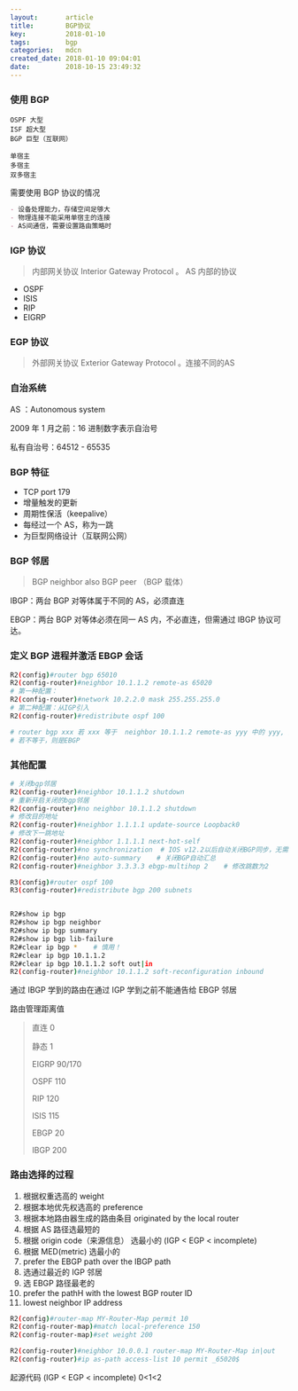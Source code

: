 ```yaml
---
layout:       article
title:        BGP协议
key:          2018-01-10
tags:         bgp
categories:   mdcn
created_date: 2018-01-10 09:04:01
date:         2018-10-15 23:49:32
---
```


### 使用 BGP

```
OSPF 大型
ISF 超大型
BGP 巨型（互联网）

单宿主
多宿主
双多宿主
```

需要使用 BGP 协议的情况

```markdown
- 设备处理能力，存储空间足够大
- 物理连接不能采用单宿主的连接
- AS间通信，需要设置路由策略时
```

<!--more-->

### IGP 协议

> 内部网关协议 Interior Gateway Protocol 。 AS 内部的协议

- OSPF
- ISIS
- RIP
- EIGRP

### EGP 协议

> 外部网关协议 Exterior Gateway Protocol 。连接不同的AS

### 自治系统

AS ：Autonomous system

2009 年 1 月之前：16 进制数字表示自治号

私有自治号：64512 - 65535

### BGP 特征

- TCP port 179
- 增量触发的更新
- 周期性保活（keepalive）
- 每经过一个 AS，称为一跳
- 为巨型网络设计（互联网公网）

### BGP 邻居

> BGP neighbor also BGP peer （BGP 载体）

IBGP：两台 BGP 对等体属于不同的 AS，必须直连

EBGP：两台 BGP 对等体必须在同一 AS 内，不必直连，但需通过 IBGP 协议可达。

### 定义 BGP 进程并激活 EBGP 会话

```sh
R2(config)#router bgp 65010
R2(config-router)#neighbor 10.1.1.2 remote-as 65020
# 第一种配置：
R2(config-router)#network 10.2.2.0 mask 255.255.255.0
# 第二种配置：从IGP引入
R2(config-router)#redistribute ospf 100

# router bgp xxx 若 xxx 等于  neighbor 10.1.1.2 remote-as yyy 中的 yyy, 则是IBGP。
# 若不等于，则是EBGP
```

### 其他配置 

``` sh
# 关闭bgp邻居
R2(config-router)#neighbor 10.1.1.2 shutdown
# 重新开启关闭的bgp邻居
R2(config-router)#no neighbor 10.1.1.2 shutdown
# 修改目的地址
R2(config-router)#neighbor 1.1.1.1 update-source Loopback0
# 修改下一跳地址
R2(config-router)#neighbor 1.1.1.1 next-hot-self
R2(config-router)#no synchronization  # IOS v12.2以后自动关闭BGP同步，无需配此条
R2(config-router)#no auto-summary    # 关闭BGP自动汇总
R2(config-router)#neighbor 3.3.3.3 ebgp-multihop 2    # 修改跳数为2

R3(config)#router ospf 100
R3(config-router)#redistribute bgp 200 subnets


R2#show ip bgp
R2#show ip bgp neighbor
R2#show ip bgp summary
R2#show ip bgp lib-failure
R2#clear ip bgp *    # 慎用！
R2#clear ip bgp 10.1.1.2
R2#clear ip bgp 10.1.1.2 soft out|in
R2(config-router)#neighbor 10.1.1.2 soft-reconfiguration inbound

```

通过 IBGP 学到的路由在通过 IGP 学到之前不能通告给 EBGP 邻居

路由管理距离值

> 直连 0
>
> 静态 1
>
> EIGRP 90/170
>
> OSPF 110
>
> RIP 120
>
> ISIS 115
>
> EBGP 20
>
> IBGP 200

### 路由选择的过程

1. 根据权重选高的 weight
2. 根据本地优先权选高的 preference
3. 根据本地路由器生成的路由条目 originated by the local router
4. 根据 AS 路径选最短的
5. 根据 origin code（来源信息） 选最小的 (IGP < EGP < incomplete)
6. 根据 MED(metric) 选最小的
7. prefer the EBGP path over the IBGP path
8. 选通过最近的 IGP 邻居
9. 选 EBGP 路径最老的
10. prefer the pathH with the lowest BGP router ID
11. lowest neighbor IP address

```sh
R2(config)#router-map MY-Router-Map permit 10
R2(config-router-map)#match local-preference 150
R2(config-router-map)#set weight 200

R2(config-router)#neighbor 10.0.0.1 router-map MY-Router-Map in|out
R2(config-router)#ip as-path access-list 10 permit _65020$

```

起源代码 (IGP < EGP < incomplete) 0<1<2
